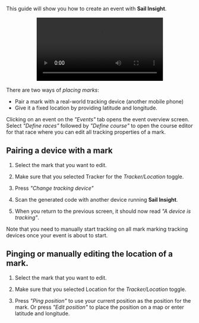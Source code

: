 This guide will show you how to create an event with **Sail Insight**.

<video
  controls
  src="https://sapsailing-documentation.s3.eu-west-1.amazonaws.com/SailInsight/Create+an+Event+%5Bf_sguquMRsQ%5D.mp4"
  type="video/mp4"
  style="display:block;margin:1rem auto;max-width:100%;width:340px;height:auto;">
  Your browser does not support the video tag.
</video>

There are two ways of *placing marks*: 
- Pair a mark with a real-world tracking device (another mobile phone) 
- Give it a fixed location by providing latitude and longitude.

Clicking on an event on the *"Events"* tab opens the event overview screen. Select *"Define races"* followed by *"Define course"* to open the course editor for that race where you can edit all tracking properties of a mark.
 
## Pairing a device with a mark

1. Select the mark that you want to edit.

2. Make sure that you selected Tracker for the *Tracker/Location* toggle.

3. Press *"Change tracking device"*

4. Scan the generated code with another device running **Sail Insight**.

5. When you return to the previous screen, it should now read *"A device is tracking"*.

Note that you need to manually start tracking on all mark marking tracking devices once your event is about to start.

## Pinging or manually editing the location of a mark.

1. Select the mark that you want to edit.

2. Make sure that you selected Location for the *Tracker/Location* toggle.

3. Press *"Ping position"* to use your current position as the position for the mark. Or press *"Edit position"* to place the position on a map or enter latitude and longitude.

